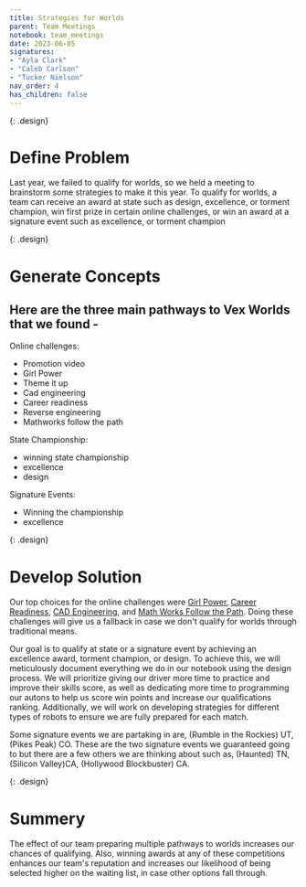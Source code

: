 ```yaml
---
title: Strategies for Worlds
parent: Team Meetings
notebook: team_meetings
date: 2023-06-05
signatures:
- "Ayla Clark"
- "Caleb Carlson"
- "Tucker Nielson"
nav_order: 4
has_children: false
---
```


{: .design}
# Define Problem

Last year, we failed to qualify for worlds, so we held a meeting to brainstorm some strategies to make it this year. To qualify for worlds, a team can receive an award at state such as design, excellence, or torment champion, win first prize in certain online challenges, or win an award at a signature event such as excellence, or torment champion

{: .design}
# Generate Concepts

## Here are the three main pathways to Vex Worlds that we found -

Online challenges:

* Promotion video
* Girl Power
* Theme it up
* Cad engineering 
* Career readiness 
* Reverse engineering 
* Mathworks follow the path

State Championship:

* winning state championship 
* excellence 
* design

Signature Events:

* Winning the championship
* excellence

{: .design}
# Develop Solution

Our top choices for the online challenges were [Girl Power](https://challenges.robotevents.com/challenge/205/vrc-high-school-girl-powered-challenge-sponsored-by-google), [Career Readiness](https://challenges.robotevents.com/challenge/187/vrc-high-school-career-readiness-challenge), [CAD Engineering](https://challenges.robotevents.com/challenge/197/vrc-high-school-cad-engineering-challenge-sponsored-by-autodesk), and [Math Works Follow the Path](https://challenges.robotevents.com/challenge/217/MathWorks_FollowThePath). Doing these challenges will give us a fallback in case we don't qualify for worlds through traditional means.

Our goal is to qualify at state or a signature event by achieving an excellence award, torment champion, or design. To achieve this, we will meticulously document everything we do in our notebook using the design process. We will prioritize giving our driver more time to practice and improve their skills score, as well as dedicating more time to programming our autons to help us score win points and increase our qualifications ranking. Additionally, we will work on developing strategies for different types of robots to ensure we are fully prepared for each match.

Some signature events we are partaking in are, (Rumble in the Rockies) UT, (Pikes Peak) CO. These are the two signature events we guaranteed going to but there are a few others we are thinking about such as, (Haunted) TN, (Silicon Valley)CA, (Hollywood Blockbuster) CA.

{: .design}
# Summery

The effect of our team preparing multiple pathways to worlds increases our chances of qualifying. Also, winning awards at any of these competitions enhances our team's reputation and increases our likelihood of being selected higher on the waiting list, in case other options fall through. 